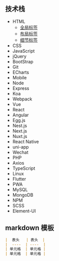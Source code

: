 ## 技术栈
* HTML
  * [全局标签](/html/global)
  * [布局标签](/html/layout)
  * [细节标签](/html/details)
* CSS
* JavaScript
* jQuery
* BootStrap
* Git
* ECharts
* Mobile
* Node
* Express
* Koa
* Webpack
* Vue
* React
* Angular
* Egg.js
* Nest.js
* Next.js
* Nuxt.js
* React Native
* uni-app
* Wechat
* PHP
* Axios
* TypeScript
* Linux
* Flutter
* PWA
* MySQL
* MongoDB
* NPM
* SCSS
* Element-UI

## markdown 模板
```markdown
|  表头   | 表头  |
|  ----  | ----  |
| 单元格  | 单元格 |
| 单元格  | 单元格 |
```